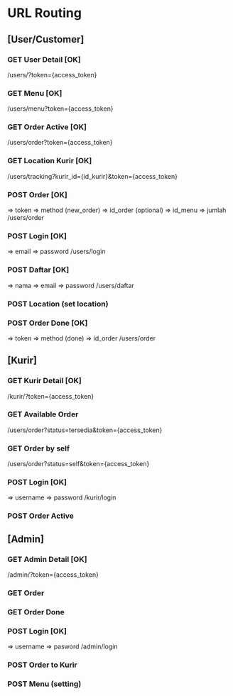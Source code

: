 # URL Routing

## [User/Customer]

### GET User Detail [OK]
/users/?token={access_token}

### GET Menu [OK]
/users/menu?token={access_token}

### GET Order Active [OK]
/users/order?token={access_token}

### GET Location Kurir [OK]
/users/tracking?kurir_id={id_kurir}&token={access_token}

### POST Order [OK]
=> token
=> method (new_order)
=> id_order (optional)
=> id_menu
=> jumlah
/users/order

### POST Login [OK]
=> email
=> password
/users/login

### POST Daftar [OK]
=> nama
=> email
=> password
/users/daftar

### POST Location (set location)

### POST Order Done [OK]
=> token
=> method (done)
=> id_order
/users/order

## [Kurir]

### GET Kurir Detail [OK]
/kurir/?token={access_token}

### GET Available Order

/users/order?status=tersedia&token={access_token}

### GET Order by self
/users/order?status=self&token={access_token}

### POST Login [OK] 
=> username 
=> password
/kurir/login

### POST Order Active

## [Admin]

### GET Admin Detail [OK]
/admin/?token={access_token}

### GET Order

### GET Order Done

### POST Login [OK]
=> username
=> pasword
/admin/login

### POST Order to Kurir

### POST Menu (setting)
